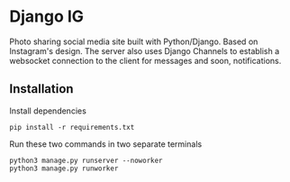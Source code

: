Django IG
==========

Photo sharing social media site built with Python/Django. Based on Instagram's design. The server also uses Django Channels to establish a websocket connection to the client for messages and soon, notifications.

## Installation

Install dependencies

    pip install -r requirements.txt

Run these two commands in two separate terminals

    python3 manage.py runserver --noworker
    python3 manage.py runworker
